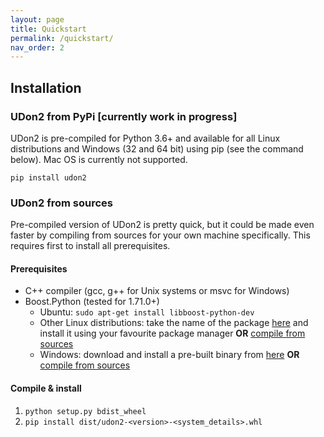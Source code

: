 ```yaml
---
layout: page
title: Quickstart
permalink: /quickstart/
nav_order: 2
---
```


## Installation
### UDon2 from PyPi [currently work in progress]
UDon2 is pre-compiled for Python 3.6+ and available for all Linux distributions and Windows (32 and 64 bit) using pip (see the command below). Mac OS is currently not supported. 
```
pip install udon2
```

### UDon2 from sources
Pre-compiled version of UDon2 is pretty quick, but it could be made even faster by compiling from sources for your own machine specifically. This requires first to install all prerequisites.
#### Prerequisites
- C++ compiler (gcc, g++ for Unix systems or msvc for Windows)
- Boost.Python (tested for 1.71.0+)
    - Ubuntu: `sudo apt-get install libboost-python-dev`
    - Other Linux distributions: take the name of the package [here](https://pkgs.org/search/?q=boost-python) and install it using your favourite package manager **OR** [compile from sources](https://www.boost.org/doc/libs/1_74_0/libs/python/doc/html/building/installing_boost_python_on_your_.html)
    - Windows: download and install a pre-built binary from [here](https://sourceforge.net/projects/boost/files/boost-binaries/) **OR** [compile from sources](https://www.boost.org/doc/libs/1_74_0/libs/python/doc/html/building/installing_boost_python_on_your_.html)

#### Compile & install
1. `python setup.py bdist_wheel`
2. `pip install dist/udon2-<version>-<system_details>.whl`
